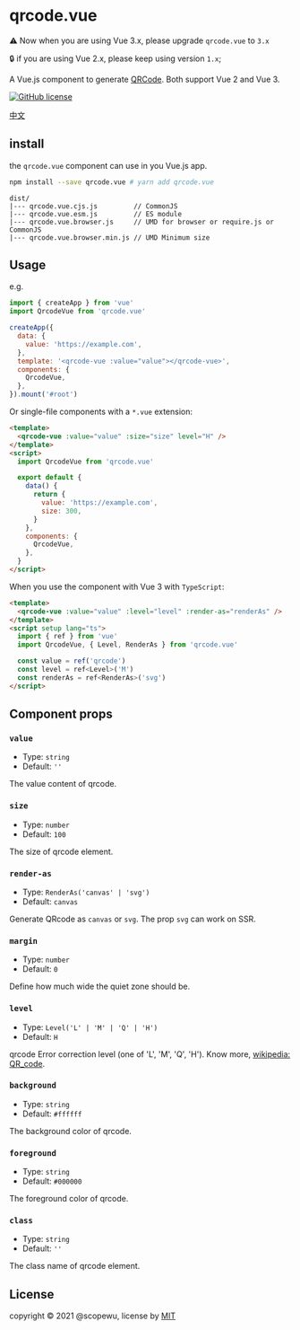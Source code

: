 # qrcode.vue

⚠️ Now when you are using Vue 3.x, please upgrade `qrcode.vue` to `3.x`

🔒 if you are using Vue 2.x, please keep using version `1.x`;

A Vue.js component to generate [QRCode](https://en.wikipedia.org/wiki/QR_code). Both support Vue 2 and Vue 3.

[![GitHub license](https://img.shields.io/badge/license-MIT-blue.svg)](https://github.com/scopewu/qrcode.vue/blob/master/LICENSE)

[中文](./README-zh_cn.md)

## install

the `qrcode.vue` component can use in you Vue.js app.

```bash
npm install --save qrcode.vue # yarn add qrcode.vue
```

```
dist/
|--- qrcode.vue.cjs.js         // CommonJS
|--- qrcode.vue.esm.js         // ES module
|--- qrcode.vue.browser.js     // UMD for browser or require.js or CommonJS
|--- qrcode.vue.browser.min.js // UMD Minimum size
```

## Usage

e.g.

```javascript
import { createApp } from 'vue'
import QrcodeVue from 'qrcode.vue'

createApp({
  data: {
    value: 'https://example.com',
  },
  template: '<qrcode-vue :value="value"></qrcode-vue>',
  components: {
    QrcodeVue,
  },
}).mount('#root')
```

Or single-file components with a `*.vue` extension:

```html
<template>
  <qrcode-vue :value="value" :size="size" level="H" />
</template>
<script>
  import QrcodeVue from 'qrcode.vue'

  export default {
    data() {
      return {
        value: 'https://example.com',
        size: 300,
      }
    },
    components: {
      QrcodeVue,
    },
  }
</script>
```

When you use the component with Vue 3 with `TypeScript`:

```html
<template>
  <qrcode-vue :value="value" :level="level" :render-as="renderAs" />
</template>
<script setup lang="ts">
  import { ref } from 'vue'
  import QrcodeVue, { Level, RenderAs } from 'qrcode.vue'

  const value = ref('qrcode')
  const level = ref<Level>('M')
  const renderAs = ref<RenderAs>('svg')
</script>
```

## Component props

### `value`

- Type: `string`
- Default: `''`

The value content of qrcode.

### `size`

- Type: `number`
- Default: `100`

The size of qrcode element.

### `render-as`

- Type: `RenderAs('canvas' | 'svg')`
- Default: `canvas`

Generate QRcode as `canvas` or `svg`. The prop `svg` can work on SSR.

### `margin`

- Type: `number`
- Default: `0`

Define how much wide the quiet zone should be.

### `level`

- Type: `Level('L' | 'M' | 'Q' | 'H')`
- Default: `H`

qrcode Error correction level (one of 'L', 'M', 'Q', 'H'). Know more, [wikipedia: QR_code](https://en.wikipedia.org/wiki/QR_code#Error_correction).

### `background`

- Type: `string`
- Default: `#ffffff`

The background color of qrcode.

### `foreground`

- Type: `string`
- Default: `#000000`

The foreground color of qrcode.

### `class`

- Type: `string`
- Default: `''`

The class name of qrcode element.

## License

copyright &copy; 2021 @scopewu, license by [MIT](https://github.com/scopewu/qrcode.vue/blob/master/LICENSE)
